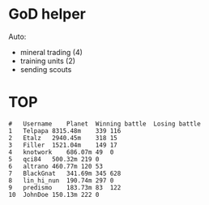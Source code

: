 # GoD helper
Auto:
* mineral trading (4)
* training units (2)
* sending scouts

# TOP
	#	Username	Planet	Winning battle	Losing battle
	1	Telpapa	8315.48m	339	116
	2	Etalz	2940.45m	318	15
	3	Filler	1521.04m	149	17
	4	knotwork	686.07m	49	0
	5	qci84	500.32m	219	0
	6	altrano	460.77m	120	53
	7	BlackGnat	341.69m	345	628
	8	lin_hi_nun	190.74m	297	0
	9	predismo	183.73m	83	122
	10	JohnDoe	150.13m	222	0